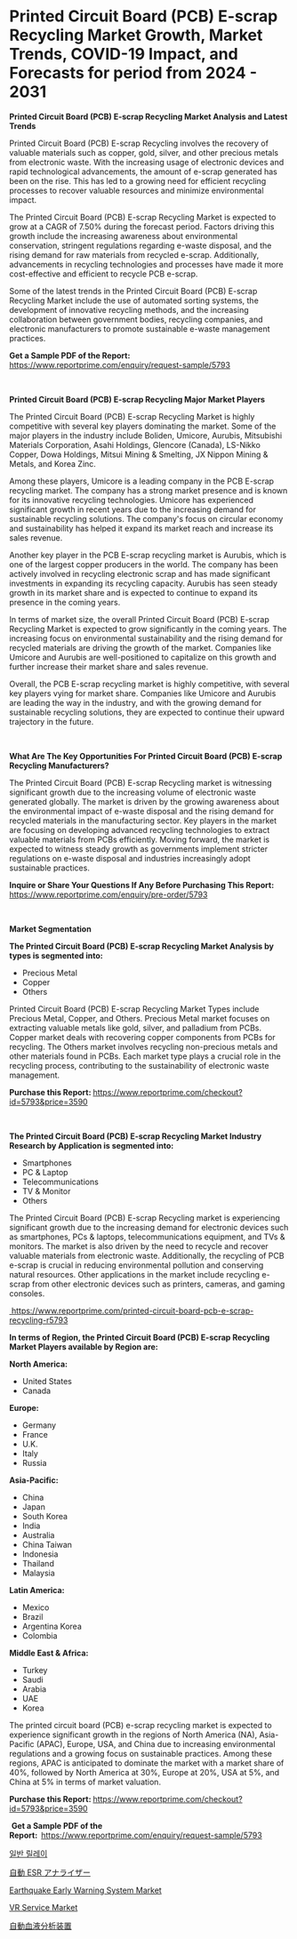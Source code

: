 <p><h1>Printed Circuit Board (PCB) E-scrap Recycling Market Growth, Market Trends, COVID-19 Impact, and Forecasts for period from 2024 - 2031</h1></p><p><strong>Printed Circuit Board (PCB) E-scrap Recycling Market Analysis and Latest Trends</strong></p>
<p><p>Printed Circuit Board (PCB) E-scrap Recycling involves the recovery of valuable materials such as copper, gold, silver, and other precious metals from electronic waste. With the increasing usage of electronic devices and rapid technological advancements, the amount of e-scrap generated has been on the rise. This has led to a growing need for efficient recycling processes to recover valuable resources and minimize environmental impact.</p><p>The Printed Circuit Board (PCB) E-scrap Recycling Market is expected to grow at a CAGR of 7.50% during the forecast period. Factors driving this growth include the increasing awareness about environmental conservation, stringent regulations regarding e-waste disposal, and the rising demand for raw materials from recycled e-scrap. Additionally, advancements in recycling technologies and processes have made it more cost-effective and efficient to recycle PCB e-scrap.</p><p>Some of the latest trends in the Printed Circuit Board (PCB) E-scrap Recycling Market include the use of automated sorting systems, the development of innovative recycling methods, and the increasing collaboration between government bodies, recycling companies, and electronic manufacturers to promote sustainable e-waste management practices.</p></p>
<p><strong>Get a Sample PDF of the Report:&nbsp;</strong> <a href="https://www.reportprime.com/enquiry/request-sample/5793">https://www.reportprime.com/enquiry/request-sample/5793</a></p>
<p>&nbsp;</p>
<p><strong>Printed Circuit Board (PCB) E-scrap Recycling Major Market Players</strong></p>
<p><p>The Printed Circuit Board (PCB) E-scrap Recycling Market is highly competitive with several key players dominating the market. Some of the major players in the industry include Boliden, Umicore, Aurubis, Mitsubishi Materials Corporation, Asahi Holdings, Glencore (Canada), LS-Nikko Copper, Dowa Holdings, Mitsui Mining & Smelting, JX Nippon Mining & Metals, and Korea Zinc.</p><p>Among these players, Umicore is a leading company in the PCB E-scrap recycling market. The company has a strong market presence and is known for its innovative recycling technologies. Umicore has experienced significant growth in recent years due to the increasing demand for sustainable recycling solutions. The company's focus on circular economy and sustainability has helped it expand its market reach and increase its sales revenue.</p><p>Another key player in the PCB E-scrap recycling market is Aurubis, which is one of the largest copper producers in the world. The company has been actively involved in recycling electronic scrap and has made significant investments in expanding its recycling capacity. Aurubis has seen steady growth in its market share and is expected to continue to expand its presence in the coming years.</p><p>In terms of market size, the overall Printed Circuit Board (PCB) E-scrap Recycling Market is expected to grow significantly in the coming years. The increasing focus on environmental sustainability and the rising demand for recycled materials are driving the growth of the market. Companies like Umicore and Aurubis are well-positioned to capitalize on this growth and further increase their market share and sales revenue.</p><p>Overall, the PCB E-scrap recycling market is highly competitive, with several key players vying for market share. Companies like Umicore and Aurubis are leading the way in the industry, and with the growing demand for sustainable recycling solutions, they are expected to continue their upward trajectory in the future.</p></p>
<p>&nbsp;</p>
<p><strong>What Are The Key Opportunities For Printed Circuit Board (PCB) E-scrap Recycling Manufacturers?</strong></p>
<p><p>The Printed Circuit Board (PCB) E-scrap Recycling market is witnessing significant growth due to the increasing volume of electronic waste generated globally. The market is driven by the growing awareness about the environmental impact of e-waste disposal and the rising demand for recycled materials in the manufacturing sector. Key players in the market are focusing on developing advanced recycling technologies to extract valuable materials from PCBs efficiently. Moving forward, the market is expected to witness steady growth as governments implement stricter regulations on e-waste disposal and industries increasingly adopt sustainable practices.</p></p>
<p><strong>Inquire or Share Your Questions If Any Before Purchasing This Report:</strong> <a href="https://www.reportprime.com/enquiry/pre-order/5793">https://www.reportprime.com/enquiry/pre-order/5793</a></p>
<p>&nbsp;</p>
<p><strong>Market Segmentation</strong></p>
<p><strong>The Printed Circuit Board (PCB) E-scrap Recycling Market Analysis by types is segmented into:</strong></p>
<p><ul><li>Precious Metal</li><li>Copper</li><li>Others</li></ul></p>
<p><p>Printed Circuit Board (PCB) E-scrap Recycling Market Types include Precious Metal, Copper, and Others. Precious Metal market focuses on extracting valuable metals like gold, silver, and palladium from PCBs. Copper market deals with recovering copper components from PCBs for recycling. The Others market involves recycling non-precious metals and other materials found in PCBs. Each market type plays a crucial role in the recycling process, contributing to the sustainability of electronic waste management.</p></p>
<p><strong>Purchase this Report:&nbsp;</strong><a href="https://www.reportprime.com/checkout?id=5793&price=3590">https://www.reportprime.com/checkout?id=5793&price=3590</a></p>
<p>&nbsp;</p>
<p><strong>The Printed Circuit Board (PCB) E-scrap Recycling Market Industry Research by Application is segmented into:</strong></p>
<p><ul><li>Smartphones</li><li>PC & Laptop</li><li>Telecommunications</li><li>TV & Monitor</li><li>Others</li></ul></p>
<p><p>The Printed Circuit Board (PCB) E-scrap Recycling market is experiencing significant growth due to the increasing demand for electronic devices such as smartphones, PCs & laptops, telecommunications equipment, and TVs & monitors. The market is also driven by the need to recycle and recover valuable materials from electronic waste. Additionally, the recycling of PCB e-scrap is crucial in reducing environmental pollution and conserving natural resources. Other applications in the market include recycling e-scrap from other electronic devices such as printers, cameras, and gaming consoles.</p></p>
<p><a href="https://www.reportprime.com/printed-circuit-board-pcb-e-scrap-recycling-r5793">&nbsp;https://www.reportprime.com/printed-circuit-board-pcb-e-scrap-recycling-r5793</a></p>
<p><strong>In terms of Region, the Printed Circuit Board (PCB) E-scrap Recycling Market Players available by Region are:</strong></p>
<p>
    <p> <strong> North America: </strong>
        <ul>
            <li>United States</li>
            <li>Canada</li>
        </ul>
        </p> 
    <p> <strong> Europe: </strong>
        <ul>
            <li>Germany</li>
            <li>France</li>
            <li>U.K.</li>
            <li>Italy</li>
            <li>Russia</li>
        </ul>
        </p> 
    <p> <strong> Asia-Pacific: </strong>
        <ul>
            <li>China</li>
            <li>Japan</li>
            <li>South Korea</li>
            <li>India</li>
            <li>Australia</li>
            <li>China Taiwan</li>
            <li>Indonesia</li>
            <li>Thailand</li>
            <li>Malaysia</li>
        </ul>
        </p> 
    <p> <strong> Latin America: </strong>
        <ul>
            <li>Mexico</li>
            <li>Brazil</li>
            <li>Argentina Korea</li>
            <li>Colombia</li>
        </ul>
        </p> 
    <p> <strong> Middle East & Africa: </strong>
        <ul>
            <li>Turkey</li>
            <li>Saudi</li>
            <li>Arabia</li>
            <li>UAE</li>
            <li>Korea</li>
        </ul>
    </p>
    </p>
<p><p>The printed circuit board (PCB) e-scrap recycling market is expected to experience significant growth in the regions of North America (NA), Asia-Pacific (APAC), Europe, USA, and China due to increasing environmental regulations and a growing focus on sustainable practices. Among these regions, APAC is anticipated to dominate the market with a market share of 40%, followed by North America at 30%, Europe at 20%, USA at 5%, and China at 5% in terms of market valuation.</p></p>
<p><strong>Purchase this Report: </strong><a href="https://www.reportprime.com/checkout?id=5793&price=3590">https://www.reportprime.com/checkout?id=5793&price=3590</a></p>
<p>&nbsp;<strong>Get a Sample PDF of the Report:&nbsp;&nbsp;</strong><a href="https://www.reportprime.com/enquiry/request-sample/5793">https://www.reportprime.com/enquiry/request-sample/5793</a></p>
<p><strong></strong></p>
<p><p><a href="https://github.com/AidenReinger/Market-Research-Report-List-1/blob/main/116562870986.md">일반 릴레이</a></p><p><a href="https://github.com/kegley4963/Market-Research-Report-List-1/blob/main/290579674468.md">自動 ESR アナライザー</a></p><p><a href="https://www.linkedin.com/pulse/earthquake-early-warning-system-market-exploring-share-trends-unkef">Earthquake Early Warning System Market</a></p><p><a href="https://www.linkedin.com/pulse/vr-service-market-report-reveals-latest-trends-growth-opportunities-6v0if">VR Service Market</a></p><p><a href="https://github.com/FrancoWeber2023/Market-Research-Report-List-1/blob/main/957616374469.md">自動血液分析装置</a></p></p>